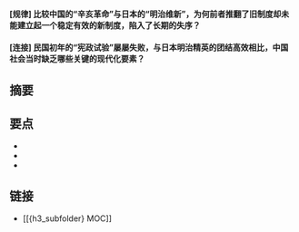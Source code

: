 #### [规律] 比较中国的“辛亥革命”与日本的“明治维新”，为何前者推翻了旧制度却未能建立起一个稳定有效的新制度，陷入了长期的失序？


#### [连接] 民国初年的“宪政试验”屡屡失败，与日本明治精英的团结高效相比，中国社会当时缺乏哪些关键的现代化要素？


## 摘要


## 要点

- 
- 
- 

## 链接

- [[{h3_subfolder} MOC]]
